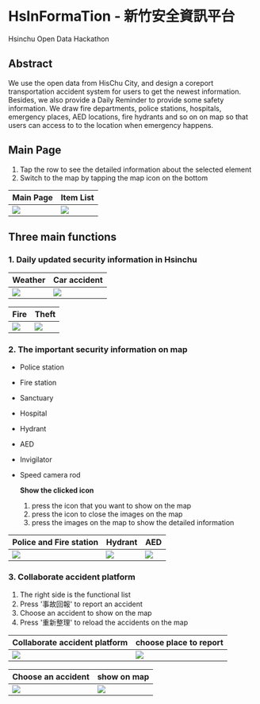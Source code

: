 # HsInFormaTion - 新竹安全資訊平台
 Hsinchu Open Data Hackathon
 
## Abstract
 We use the open data from HisChu City, and design a coreport transportation accident system for users to get the newest information.
 Besides, we also provide a Daily Reminder to provide some safety information. We draw fire departments, police stations, 
 hospitals, emergency places, AED locations, fire hydrants and so on on map so that users can access to to the location when emergency happens.

## Main Page

1. Tap the row to see the detailed information about the selected element
2. Switch to the map by tapping the map icon on the bottom

| Main Page | Item List |
| --------- | --------- |
| ![](https://i.imgur.com/csEQxF7.png)| ![](https://i.imgur.com/TQL7SiE.png)|


## Three main functions
### 1. Daily updated security information in Hsinchu

| **Weather**                                   |**Car accident** |
| ---------------------------------------------- | -------- | 
| ![](https://i.imgur.com/rWuBurl.png)  | ![](https://i.imgur.com/YC6Jn9X.png)|



| **Fire**                                         | **Theft** | 
| ------------------------------------------------- | -------- |
| ![](https://i.imgur.com/9widv6w.png)     | ![](https://i.imgur.com/rFrXKAH.png)|






### 2. The important security information on map
* Police station
* Fire station
* Sanctuary
* Hospital
* Hydrant
* AED
* Invigilator
* Speed camera rod

    **Show the clicked icon**
    1. press the icon that you want to show on the map
    2. press the icon to close the images on the map
    3. press the images on the map to show the detailed information

| Police and Fire station | Hydrant | AED |
| -------- | -------- | -------- |
| ![](https://i.imgur.com/DYilSFE.jpg)| ![](https://i.imgur.com/g4VUsql.jpg)| ![](https://i.imgur.com/JjZMI7i.png)|


### 3. Collaborate accident platform

1. The right side is the functional list
2. Press '事故回報' to report an accident
3. Choose an accident to show on the map
4. Press '重新整理' to reload the accidents on the map

| Collaborate accident platform| choose place to report |
| -------- | -------- |
| ![](https://i.imgur.com/wabVSfB.jpg)| ![](https://i.imgur.com/HieZiav.png)|


| Choose an accident | show on map
| ----------------------- | -------- |
|![](https://i.imgur.com/i4X8wVS.png)|![](https://i.imgur.com/dgG4HtF.jpg)|




